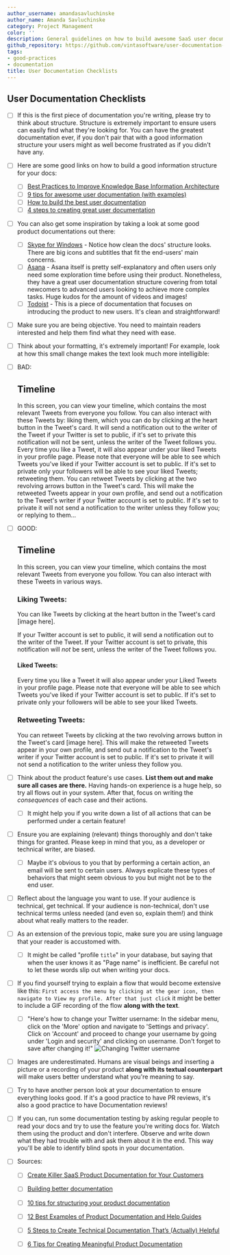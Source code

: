```yaml
---
author_username: amandasavluchinske
author_name: Amanda Savluchinske
category: Project Management
color: ''
description: General guidelines on how to build awesome SaaS user documentation!
github_repository: https://github.com/vintasoftware/user-documentation-checklists
tags:
- good-practices
- documentation
title: User Documentation Checklists
---
```

## User Documentation Checklists

- [ ] If this is the first piece of documentation you're writing, please try to think about structure. Structure is extremely important to ensure users can easily find what they're looking for. You can have the greatest documentation ever, if you don't pair that with a good information structure your users might as well become frustrated as if you didn't have any.
- [ ] Here are some good links on how to build a good information structure for your docs:
   - [ ] [Best Practices to Improve Knowledge Base Information Architecture](https://document360.io/blog/knowledge-base-information-architecture/)
   - [ ] [9 tips for awesome user documentation (with examples)](https://www.techsmith.com/blog/awesome-user-documentation/)
   - [ ] [How to build the best user documentation](https://www.techsmith.com/blog/user-documentation/)
   - [ ] [4 steps to creating great user documentation](https://formidableforms.com/4-steps-to-creating-great-end-user-documentation/)
- [ ] You can also get some inspiration by taking a look at some good product documentations out there:
   - [ ] [Skype for Windows](https://support.skype.com/en/skype/windows-desktop/) - Notice how clean the docs' structure looks. There are big icons and subtitles that fit the end-users' main concerns.
   - [ ] [Asana](https://asana.com/pt/guide) - Asana itself is pretty self-explanatory and often users only need some exploration time before using their product. Nonetheless, they have a great user documentation structure covering from total newcomers to advanced users looking to achieve more complex tasks. Huge kudos for the amount of videos and images!
   - [ ] [Todoist](https://doist.com/blog/how-to-use-todoist-effectively/) - This is a piece of documentation that focuses on introducing the product to new users. It's clean and straightforward!
- [ ] Make sure you are being objective. You need to maintain readers interested and help them find what they need with ease.
- [ ] Think about your formatting, it's extremely important! For example, look at how this small change makes the text look much more intelligible:

- [ ] BAD:
   
   ## Timeline

   In this screen, you can view your timeline, which contains the most relevant
   Tweets from everyone you follow. You can also interact with these Tweets by:
   liking them, which you can do by clicking at the heart button in the Tweet's card.
   It will send a notification out to the writer of the Tweet if your Twitter
   is set to public, if it's set to private this notification will not be sent,
   unless the writer of the Tweet follows you. Every time you like a Tweet, it
   will also appear under your liked Tweets in your profile page. Please note that
   everyone will be able to see which Tweets you've liked if your Twitter account
   is set to public. If it's set to private only your followers will be able to
   see your liked Tweets; retweeting them. You can retweet Tweets by clicking at
   the two revolving arrows button in the Tweet's card. This will make the retweeted
   Tweets appear in your own profile, and send out a notification to the Tweet's writer
   if your Twitter account is set to public. If it's set to private it will not send
   a notification to the writer unless they follow you; or replying to them...

- [ ] GOOD:

   ## Timeline

   In this screen, you can view your timeline, which contains the most relevant Tweets
   from everyone you follow. You can also interact with these Tweets in various ways.

   ### Liking Tweets:
   You can like Tweets by clicking at the heart button in the Tweet's card [image here].
   
   If your Twitter account is set to public, it will send a notification out to the writer
   of the Tweet. If your Twitter account is set to private, this notification will *not* be sent,
   unless the writer of the Tweet follows you.

   #### Liked Tweets:
    Every time you like a Tweet it will also appear under your Liked Tweets in your profile
    page. Please note that everyone will be able to see which Tweets you've liked if your
    Twitter account is set to public. If it's set to private only your followers will be
    able to see your liked Tweets.

   ### Retweeting Tweets:
     You can retweet Tweets by clicking at the two revolving arrows button in the Tweet's card [image here].
     This will make the retweeted Tweets appear in your own profile, and send out a notification to the
     Tweet's writer if your Twitter account is set to public. If it's set to private it will not send
     a notification to the writer unless they follow you.

- [ ] Think about the product feature's use cases. **List them out and make sure all cases are there.** Having hands-on experience is a huge help, so try all flows out in your system. After that, focus on writing the _consequences_ of each case and their actions.
   - [ ] It might help you if you write down a list of all actions that can be performed under a certain feature!
- [ ] Ensure you are explaining (relevant) things thoroughly and don't take things for granted. Please keep in mind that you, as a developer or technical writer, are biased.
   - [ ] Maybe it's obvious to you that by performing a certain action, an email will be sent to certain users. Always explicate these types of behaviors that might seem obvious to you but might not be to the end user.
- [ ] Reflect about the language you want to use. If your audience is technical, get technical. If your audience is non-technical, don't use technical terms unless needed (and even so, explain them!) and think about what really matters to the reader.
- [ ] As an extension of the previous topic, make sure you are using language that your reader is accustomed with.
   - [ ] It might be called "profile `title`" in your database, but saying that when the user knows it as "Page name" is inefficient. Be careful not to let these words slip out when writing your docs.
- [ ] If you find yourself trying to explain a flow that would become extensive like this: `First access the menu by clicking at the gear icon, then navigate to View my profile. After that just click` it might be better to include a GIF recording of the flow **along with the text**.
   - [ ] "Here's how to change your Twitter username: In the sidebar menu, click on the 'More' option and navigate to 'Settings and privacy'. Click on 'Account' and proceed to change your username by going under 'Login and security' and clicking on username. Don't forget to save after changing it!"
![Changing Twitter username](https://i.ibb.co/0KC7FY4/gifntext-gif.gif)
- [ ] Images are underestimated. Humans are visual beings and inserting a picture or a recording of your product **along with its textual counterpart** will make users better understand what you're meaning to say.
- [ ] Try to have another person look at your documentation to ensure everything looks good. If it's a good practice to have PR reviews, it's also a good practice to have Documentation reviews!
- [ ] If you can, run some documentation testing by asking regular people to read your docs and try to use the feature you're writing docs for. Watch them using the product and don't interfere. Observe and write down what they had trouble with and ask them about it in the end. This way you'll be able to identify blind spots in your documentation.


- [ ] Sources:

   - [ ] [Create Killer SaaS Product Documentation for Your Customers](https://document360.io/blog/saas-product-documentation-software/)

   - [ ] [Building better documentation](https://www.atlassian.com/software/confluence/documentation)

   - [ ] [10 tips for structuring your product documentation](https://developerhub.io/blog/10-tips-for-structuring-your-product-documentation/)

   - [ ] [12 Best Examples of Product Documentation and Help Guides](https://documentor.in/2148/best-examples-product-documentation-guides/)

   - [ ] [5 Steps to Create Technical Documentation That’s (Actually) Helpful](https://plan.io/blog/technical-documentation/)

   - [ ] [6 Tips for Creating Meaningful Product Documentation](http://www.novatekcom.com/blog/bid/379708/6-tips-for-creating-product-documentation-that-talks-to-your-customer)
